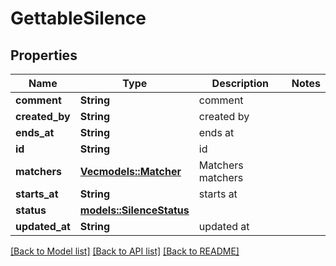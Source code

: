 # GettableSilence

## Properties

Name | Type | Description | Notes
------------ | ------------- | ------------- | -------------
**comment** | **String** | comment | 
**created_by** | **String** | created by | 
**ends_at** | **String** | ends at | 
**id** | **String** | id | 
**matchers** | [**Vec<models::Matcher>**](matcher.md) | Matchers matchers | 
**starts_at** | **String** | starts at | 
**status** | [**models::SilenceStatus**](silenceStatus.md) |  | 
**updated_at** | **String** | updated at | 

[[Back to Model list]](../README.md#documentation-for-models) [[Back to API list]](../README.md#documentation-for-api-endpoints) [[Back to README]](../README.md)


